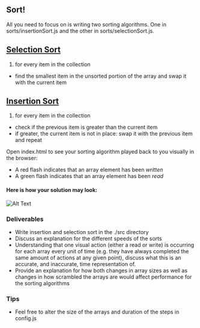 ## Sort!

All you need to focus on is writing two sorting algorithms. One in sorts/insertionSort.js and the other in sorts/selectionSort.js.

## [Selection Sort](https://en.wikipedia.org/wiki/Selection_sort)
  1. for every item in the collection
  - find the smallest item in the unsorted portion of the array and swap it with the current item

## [Insertion Sort](https://en.wikipedia.org/wiki/Insertion_sort)
  1. for every item in the collection
  - check if the previous item is greater than the current item
  - if greater, the current item is not in place: swap it with the previous item and repeat

Open index.html to see your sorting algorithm played back to you visually in the browser:
  - A red flash indicates that an array element has been *written*
  - A green flash indicates that an array element has been *read*

#### Here is how your solution may look:
![Alt Text](./assets/example-solution.gif)


### Deliverables
  - Write insertion and selection sort in the ./src directory
  - Discuss an explanation for the different speeds of the sorts
  - Understanding that one visual action (either a read or write) is occurring for each array every unit of time (e.g. they have always completed the same amount of actions at any given point), discuss what this is an accurate, and inaccurate, time representation of.
  - Provide an explanation for how both changes in array sizes as well as changes in how scrambled the arrays are would affect performance for the sorting algorithms


### Tips
  - Feel free to alter the size of the arrays and duration of the steps in config.js
